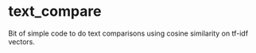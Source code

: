 # text_compare
Bit of simple code to do text comparisons using cosine similarity on tf-idf vectors.
